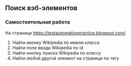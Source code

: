 ## Поиск вэб-элементов

### Самостоятельная работа

На странице https://testautomationpractice.blogspot.com/

1. Найти иконку Wikipedia по имени класса
2. Найти поле ввода Wikipedia по id
3. Найти кнопку поиска Wikipedia по классу
4. Найти любой другой элемент на странице по тегу